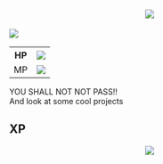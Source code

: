 
<h1 align="center">
    <img src="https://readme-typing-svg.herokuapp.com/?font=Sankofa+Display&size=75&center=true&vCenter=true&width=1000&height=70&duration=4000&lines=Hi+I'm+James+O'Kane;+Daring+Developer;Engineering+Extraordinaire" />
</h1>

<div>
    <a href="linkedin.com/in/james-o-kane-570b71314/"><img src="https://img.shields.io/badge/LinkedIn-0077B5?style=for-the-badge&logo=linkedin&logoColor=white"></a>
</div>

<table align="right">
  <tr>
    <th>HP</th>
    <th><img src="https://geps.dev/progress/30?dangerColor=ef476f"></th>
  </tr>
  <tr>
    <td>MP</td>
    <td><img src="https://geps.dev/progress/9001?successColor=118ab2"></td>
  </tr>
</table>
<p>YOU SHALL NOT NOT PASS!!<br>
    And look at some cool projects
</p>

 ## XP

<p align="center">
  <a href="https://skillicons.dev">
    <img src="https://skillicons.dev/icons?i=html,css,js,ts,react,nodejs,nextjs,vite,git,github,postman,figma" />
  </a>
</p>
